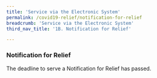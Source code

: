 ```yaml
---
title: 'Service via the Electronic System'
permalink: /covid19-relief/notification-for-relief
breadcrumb: 'Service via the Electronic System'
third_nav_title: '1B. Notification for Relief'

---
```



### Notification for Relief ### 

The deadline to serve a Notification for Relief has passed.
